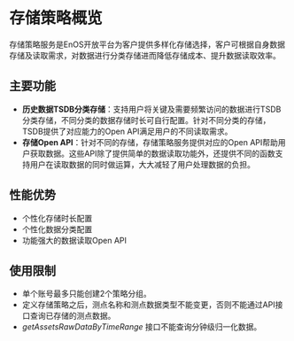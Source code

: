 # 存储策略概览

存储策略服务是EnOS开放平台为客户提供多样化存储选择，客户可根据自身数据存储及读取需求，对数据进行分类存储进而降低存储成本、提升数据读取效率。

## 主要功能
- **历史数据TSDB分类存储**：支持用户将关键及需要频繁访问的数据进行TSDB分类存储，不同分类的数据存储时长可自行配置。针对不同分类的存储，TSDB提供了对应能力的Open API满足用户的不同读取需求。
- **存储Open API**：针对不同的存储，存储策略服务提供对应的Open API帮助用户获取数据。这些API除了提供简单的数据读取功能外，还提供不同的函数支持用户在读取数据的同时做运算，大大减轻了用户处理数据的负担。

<!--

**历史数据归档存储**：支持用户对重要且不可恢复的、占用存储空间很大的数据进行归档存储。

-->

## 性能优势

- 个性化存储时长配置
- 个性化数据分类配置
- 功能强大的数据读取Open API

## 使用限制
- 单个账号最多只能创建2个策略分组。
- 定义存储策略之后，测点名称和测点数据类型不能变更，否则不能通过API接口查询已存储的测点数据。
- *getAssetsRawDataByTimeRange* 接口不能查询分钟级归一化数据。
